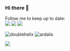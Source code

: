 ### Hi there 👋

Follow me to keep up to date:  
[![](https://img.shields.io/badge/-@doublehelix-%23181717?style=flat&logo=github)](https://github.com/doublehelix) 
[![](https://img.shields.io/badge/-@doublehelix21-%231DA1F2?style=flat&logo=twitter&logoColor=ffffff)](https://twitter.com/doublehelix21) 
[![](https://img.shields.io/badge/-James%20Price-blue?style=flat&logo=Linkedin&logoColor=white&link=https://www.linkedin.com/in/doublehelix/)](https://www.linkedin.com/in/doublehelix/)  

<!-- ![](https://vistr.dev/badge?repo=doublehelix.doublehelix)  -->
<!--
![doublehelix's github stats](https://github-readme-stats.vercel.app/api?username=doublehelix&show_icons=true&theme=dracula)
-->
<img align="center" src="https://github-readme-stats.vercel.app/api?username=doublehelix&show_icons=true&theme=dracula" alt="doublehelix" />  
<img align="center" src="https://github-readme-stats.vercel.app/api/top-langs/?username=ardalis&layout=compact&hide=html&theme=dracula" alt="ardalis" />

![](https://komarev.com/ghpvc/?username=doublehelix&color=blueviolet)
